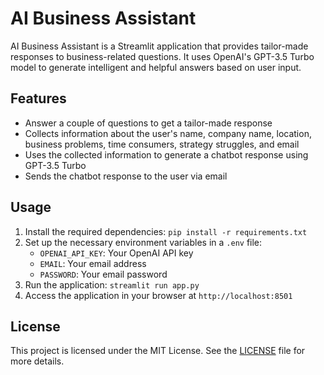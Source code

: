 # AI Business Assistant

AI Business Assistant is a Streamlit application that provides tailor-made responses to business-related questions. It uses OpenAI's GPT-3.5 Turbo model to generate intelligent and helpful answers based on user input.

## Features
- Answer a couple of questions to get a tailor-made response
- Collects information about the user's name, company name, location, business problems, time consumers, strategy struggles, and email
- Uses the collected information to generate a chatbot response using GPT-3.5 Turbo
- Sends the chatbot response to the user via email

## Usage
1. Install the required dependencies: `pip install -r requirements.txt`
2. Set up the necessary environment variables in a `.env` file:
   - `OPENAI_API_KEY`: Your OpenAI API key
   - `EMAIL`: Your email address
   - `PASSWORD`: Your email password
3. Run the application: `streamlit run app.py`
4. Access the application in your browser at `http://localhost:8501`

## License
This project is licensed under the MIT License. See the [LICENSE](LICENSE) file for more details.
